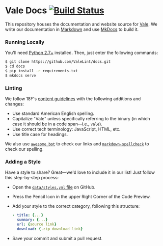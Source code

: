 # Vale Docs [![Build Status](https://travis-ci.org/ValeLint/docs.svg?branch=master)](https://travis-ci.org/ValeLint/docs)

This repository houses the documentation and website source for [Vale](https://github.com/ValeLint/vale). We write our documentation in [Markdown](http://commonmark.org/) and use [MkDocs](http://www.mkdocs.org/) to build it.

### Running Locally

You'll need [Python 2.7+](https://www.python.org/downloads/) installed. Then, just enter the following commands:

```bash
$ git clone https://github.com/ValeLint/docs.git
$ cd docs
$ pip install -r requirements.txt
$ mkdocs serve
```

### Linting

We follow 18F's [content guidelines](https://pages.18f.gov/content-guide/) with the following additions and changes:

<!-- vale off -->

- Use standard American English spelling.
- Capitalize "Vale" unless specifically referring to the binary (in which case it should be in a code span&mdash;i.e., `vale`).
- Use correct tech terminology: JavaScript, HTML, etc.
- Use title case for headings.

We also use [`awesome_bot`](https://github.com/dkhamsing/awesome_bot) to check our links and [`markdown-spellcheck`](https://github.com/lukeapage/node-markdown-spellcheck) to check our spelling.

### Adding a Style

Have a style to share? Great&mdash;we'd love to include it in our list! Just follow this step-by-step process:

- Open the [`data/styles.yml` file](https://github.com/ValeLint/docs/blob/master/data/styles.yml) on GitHub.
- Press the Pencil Icon in the upper Right Corner of the Code Preview.
- Add your style to the correct category, following this structure:

    ```yml
    - title: {...}
      summary: {...}
      url: {source link}
      download: {.zip download link}
    ```

- Save your commit and submit a pull request.

